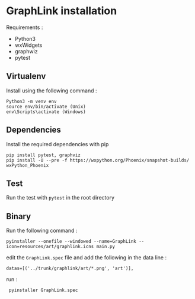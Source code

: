 # GraphLink installation

Requirements : 
 - Python3
 - wxWidgets
 - graphwiz
 - pytest

## Virtualenv
Install using the following command :

    Python3 -m venv env
    source env/bin/activate (Unix)
    env\Scripts\activate (Windows)

## Dependencies

Install the required dependencies with pip

    pip install pytest, graphviz
    pip install -U --pre -f https://wxpython.org/Phoenix/snapshot-builds/ wxPython_Phoenix


## Test

Run the test with `pytest` in the root directory

## Binary

Run the following command :

    pyinstaller --onefile --windowed --name=GraphLink --icon=resources/art/graphlink.icns main.py

edit the `GraphLink.spec` file and add the following in the data line : 

    datas=[('../trunk/graphlink/art/*.png', 'art')],

run :

     pyinstaller GraphLink.spec



